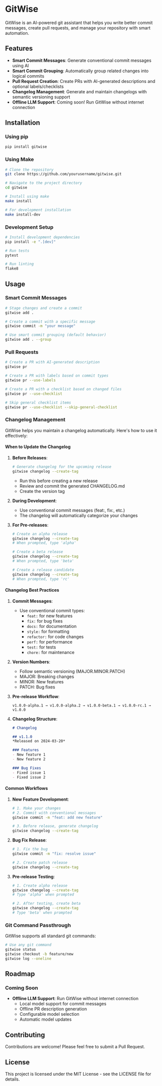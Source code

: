 # GitWise

GitWise is an AI-powered git assistant that helps you write better commit messages, create pull requests, and manage your repository with smart automation.

## Features

- **Smart Commit Messages**: Generate conventional commit messages using AI
- **Smart Commit Grouping**: Automatically group related changes into logical commits
- **Pull Request Creation**: Create PRs with AI-generated descriptions and optional labels/checklists
- **Changelog Management**: Generate and maintain changelogs with semantic versioning support
- **Offline LLM Support**: Coming soon! Run GitWise without internet connection

## Installation

### Using pip

```bash
pip install gitwise
```

### Using Make

```bash
# Clone the repository
git clone https://github.com/yourusername/gitwise.git

# Navigate to the project directory
cd gitwise

# Install using make
make install

# For development installation
make install-dev
```

### Development Setup

```bash
# Install development dependencies
pip install -e ".[dev]"

# Run tests
pytest

# Run linting
flake8
```

## Usage

### Smart Commit Messages

```bash
# Stage changes and create a commit
gitwise add .

# Create a commit with a specific message
gitwise commit -m "your message"

# Use smart commit grouping (default behavior)
gitwise add . --group
```

### Pull Requests

```bash
# Create a PR with AI-generated description
gitwise pr

# Create a PR with labels based on commit types
gitwise pr --use-labels

# Create a PR with a checklist based on changed files
gitwise pr --use-checklist

# Skip general checklist items
gitwise pr --use-checklist --skip-general-checklist
```

### Changelog Management

GitWise helps you maintain a changelog automatically. Here's how to use it effectively:

#### When to Update the Changelog

1. **Before Releases**:
   ```bash
   # Generate changelog for the upcoming release
   gitwise changelog --create-tag
   ```
   - Run this before creating a new release
   - Review and commit the generated CHANGELOG.md
   - Create the version tag

2. **During Development**:
   - Use conventional commit messages (feat:, fix:, etc.)
   - The changelog will automatically categorize your changes

3. **For Pre-releases**:
   ```bash
   # Create an alpha release
   gitwise changelog --create-tag
   # When prompted, type 'alpha'
   
   # Create a beta release
   gitwise changelog --create-tag
   # When prompted, type 'beta'
   
   # Create a release candidate
   gitwise changelog --create-tag
   # When prompted, type 'rc'
   ```

#### Changelog Best Practices

1. **Commit Messages**:
   - Use conventional commit types:
     - `feat:` for new features
     - `fix:` for bug fixes
     - `docs:` for documentation
     - `style:` for formatting
     - `refactor:` for code changes
     - `perf:` for performance
     - `test:` for tests
     - `chore:` for maintenance

2. **Version Numbers**:
   - Follow semantic versioning (MAJOR.MINOR.PATCH)
   - MAJOR: Breaking changes
   - MINOR: New features
   - PATCH: Bug fixes

3. **Pre-release Workflow**:
   ```
   v1.0.0-alpha.1 → v1.0.0-alpha.2 → v1.0.0-beta.1 → v1.0.0-rc.1 → v1.0.0
   ```

4. **Changelog Structure**:
   ```markdown
   # Changelog

   ## v1.1.0
   *Released on 2024-03-20*

   ### Features
   - New feature 1
   - New feature 2

   ### Bug Fixes
   - Fixed issue 1
   - Fixed issue 2
   ```

#### Common Workflows

1. **New Feature Development**:
   ```bash
   # 1. Make your changes
   # 2. Commit with conventional messages
   gitwise commit -m "feat: add new feature"
   
   # 3. Before release, generate changelog
   gitwise changelog --create-tag
   ```

2. **Bug Fix Release**:
   ```bash
   # 1. Fix the bug
   gitwise commit -m "fix: resolve issue"
   
   # 2. Create patch release
   gitwise changelog --create-tag
   ```

3. **Pre-release Testing**:
   ```bash
   # 1. Create alpha release
   gitwise changelog --create-tag
   # Type 'alpha' when prompted
   
   # 2. After testing, create beta
   gitwise changelog --create-tag
   # Type 'beta' when prompted
   ```

### Git Command Passthrough

GitWise supports all standard git commands:

```bash
# Use any git command
gitwise status
gitwise checkout -b feature/new
gitwise log --oneline
```

## Roadmap

### Coming Soon

- **Offline LLM Support**: Run GitWise without internet connection
  - Local model support for commit messages
  - Offline PR description generation
  - Configurable model selection
  - Automatic model updates

## Contributing

Contributions are welcome! Please feel free to submit a Pull Request.

## License

This project is licensed under the MIT License - see the LICENSE file for details.